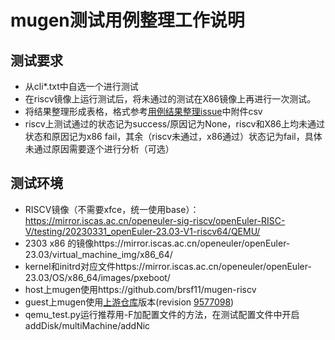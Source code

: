 # mugen测试用例整理工作说明
## 测试要求
- 从cli*.txt中自选一个进行测试  
- 在riscv镜像上运行测试后，将未通过的测试在X86镜像上再进行一次测试。
- 将结果整理形成表格，格式参考[用例结果整理issue](https://gitee.com/openeuler/RISC-V/issues/I77F5M?from=project-issue)中附件csv
- riscv上测试通过的状态记为success/原因记为None，riscv和X86上均未通过状态和原因记为x86 fail，其余（riscv未通过，x86通过）状态记为fail，具体未通过原因需要逐个进行分析（可选）
## 测试环境
- RISCV镜像（不需要xfce，统一使用base）：https://mirror.iscas.ac.cn/openeuler-sig-riscv/openEuler-RISC-V/testing/20230331_openEuler-23.03-V1-riscv64/QEMU/  
- 2303 x86 的镜像https://mirror.iscas.ac.cn/openeuler/openEuler-23.03/virtual_machine_img/x86_64/
- kernel和initrd对应文件https://mirror.iscas.ac.cn/openeuler/openEuler-23.03/OS/x86_64/images/pxeboot/
- host上mugen使用https://github.com/brsf11/mugen-riscv
- guest上mugen使用[上游仓库]([https://gitee.com/src-oerv/mugen](https://gitee.com/openeuler/mugen))版本(revision [9577098](https://gitee.com/openeuler/mugen/commit/95770982e86665a2beffa90c07b031da937333ac))
- qemu_test.py运行推荐用-F加配置文件的方法，在测试配置文件中开启addDisk/multiMachine/addNic
